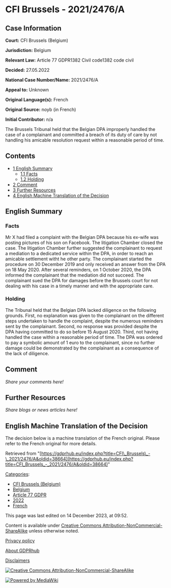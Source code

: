 # CFI Brussels - 2021/2476/A

## Case Information

**Court:** CFI Brussels (Belgium)

**Jurisdiction:** Belgium

**Relevant Law:** Article 77 GDPR1382 Civil code1382 code civil

**Decided:** 27.05.2022

**National Case Number/Name:** 2021/2476/A

**Appeal to:** Unknown

**Original Language(s):** French

**Original Source:** noyb (in French)

**Initial Contributor:** n/a

The Brussels Tribunal held that the Belgian DPA improperly handled the case of a complainant and committed a breach of its duty of care by not handling his amicable resolution request within a reasonable period of time.

## Contents

*   [1 English Summary](#English_Summary)
    *   [1.1 Facts](#Facts)
    *   [1.2 Holding](#Holding)
*   [2 Comment](#Comment)
*   [3 Further Resources](#Further_Resources)
*   [4 English Machine Translation of the Decision](#English_Machine_Translation_of_the_Decision)

## English Summary

### Facts

Mr X had filed a complaint with the Belgian DPA because his ex-wife was posting pictures of his son on Facebook. The litigation Chamber closed the case. The litigation Chamber further suggested the complainant to request a mediation to a dedicated service within the DPA, in order to reach an amicable settlement witht he other party. The complainant started the procedure on 30 December 2019 and only received an answer from the DPA on 18 May 2020. After several reminders, on 1 October 2020, the DPA informed the complainant that the mediation did not succeed. The complainant sued the DPA for damages before the Brussels court for not dealing with his case in a timely manner and with the appropriate care.

### Holding

The Tribunal held that the Belgian DPA lacked diligence on the following grounds. First, no explanation was given to the complainant on the different steps undertaken to handle the complaint, despite the numerous reminders sent by the complainant. Second, no response was provided despite the DPA having committed to do so before 15 August 2020. Third, not having handled the case within a reasonable period of time. The DPA was ordered to pay a symbolic amount of 1 euro to the complainant, since no further damage could be demonstrated by the complainant as a consequence of the lack of diligence.

## Comment

_Share your comments here!_

## Further Resources

_Share blogs or news articles here!_

## English Machine Translation of the Decision

The decision below is a machine translation of the French original. Please refer to the French original for more details.

Retrieved from "[https://gdprhub.eu/index.php?title=CFI\_Brussels\_-\_2021/2476/A&oldid=38664](https://gdprhub.eu/index.php?title=CFI_Brussels_-_2021/2476/A&oldid=38664)"

[Categories](/index.php?title=Special:Categories "Special:Categories"):

*   [CFI Brussels (Belgium)](/index.php?title=Category:CFI_Brussels_\(Belgium\) "Category:CFI Brussels (Belgium)")
*   [Belgium](/index.php?title=Category:Belgium "Category:Belgium")
*   [Article 77 GDPR](/index.php?title=Category:Article_77_GDPR "Category:Article 77 GDPR")
*   [2022](/index.php?title=Category:2022 "Category:2022")
*   [French](/index.php?title=Category:French "Category:French")

This page was last edited on 14 December 2023, at 09:52.

Content is available under [Creative Commons Attribution-NonCommercial-ShareAlike](https://creativecommons.org/licenses/by-nc-sa/4.0/) unless otherwise noted.

[Privacy policy](/index.php?title=GDPRhub:Privacy_policy)

[About GDPRhub](/index.php?title=GDPRhub:About)

[Disclaimers](/index.php?title=GDPRhub:General_disclaimer)

[![Creative Commons Attribution-NonCommercial-ShareAlike](/resources/assets/licenses/cc-by-nc-sa.png)](https://creativecommons.org/licenses/by-nc-sa/4.0/)

[![Powered by MediaWiki](/resources/assets/poweredby_mediawiki_88x31.png)](https://www.mediawiki.org/)